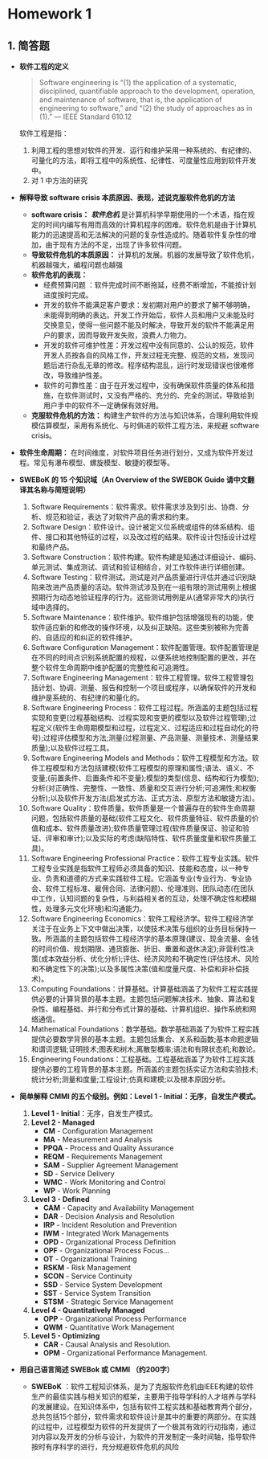 # Homework 1

## 1. 简答题
* **软件工程的定义**
    
    > Software engineering is “(1) the application of a systematic, disciplined, quantifiable approach to the development, operation, and maintenance of software, that is, the application of engineering to software,” and “(2) the study of approaches as in (1).” –– IEEE Standard 610.12

    软件工程是指：

    1. 利用工程的思想对软件的开发、运行和维护采用一种系统的、有纪律的、可量化的方法，即将工程中的系统性、纪律性、可度量性应用到软件开发中。
    2. 对 1 中方法的研究
* **解释导致 software crisis 本质原因、表现，述说克服软件危机的方法**

    * **software crisis：** ***软件危机*** 是计算机科学早期使用的一个术语，指在规定的时间内编写有用而高效的计算机程序的困难。软件危机是由于计算机能力的迅速提高和无法解决的问题的复杂性造成的。随着软件复杂性的增加，由于现有方法的不足，出现了许多软件问题。
    * **导致软件危机的本质原因：** 计算机的发展。机器的发展导致了软件危机，机器越强大，编程问题也越强
    * **软件危机的表现：** 
        * 经费预算问题 ：软件完成时间不断拖延，经费不断增加，不能按计划进度按时完成。
        * 开发的软件不能满足客户要求：发初期对用户的要求了解不够明确，未能得到明确的表达。开发工作开始后，软件人员和用户又未能及时交换意见，使得一些问题不能及时解决，导致开发的软件不能满足用户的要求，因而导致开发失败，浪费人力物力。
        * 开发的软件可维护性差：开发过程中没有同意的、公认的规范，软件开发人员按各自的风格工作，开发过程无完整、规范的文档，发现问题后进行杂乱无章的修改。程序结构混乱，运行时发现错误也很难修改，导致维护性差。
        * 软件的可靠性差：由于在开发过程中，没有确保软件质量的体系和措施，在软件测试时，又没有严格的、充分的、完全的测试，导致给到用户手中的软件不一定确保有效好用。
    * **克服软件危机的方法：** 构建生产软件的方法与知识体系，合理利用软件规模估算模型，采用有系统化、与时俱进的软件工程方法，来规避 software crisis。 

* **软件生命周期：**
    在时间维度，对软件项目任务进行划分，又成为软件开发过程。常见有瀑布模型、螺旋模型、敏捷的模型等。
* **SWEBoK 的 15 个知识域（An Overview of the SWEBOK Guide 请中文翻译其名称与简短说明）**

    1. Software Requirements：软件需求。软件需求涉及到引出、协商、分析、规范和验证，表达了对软件产品的需求和约束。
    2. Software Design：软件设计。设计被定义位系统或组件的体系结构、组件、接口和其他特征的过程，以及改过程的结果。软件设计包括设计过程和最终产品。
    3. Software Construction：软件构建。软件构建是知通过详细设计、编码、单元测试、集成测试、调试和验证相结合，对工作软件进行详细创建。
    4. Software Testing：软件测试。测试是对产品质量进行评估并通过识别缺陷来改进产品质量的活动。软件测试涉及到在一组有限的测试用例上根据预期行为动态地验证程序的行为。这些测试用例是从(通常非常大的)执行域中选择的。
    5. Software Maintenance：软件维护。软件维护包括增强现有的功能，使软件适应新的和修改的操作环境，以及纠正缺陷。这些类别被称为完善的、自适应的和纠正的软件维护。
    6. Software Configuration Management：软件配置管理。软件配置管理是在不同的时间点识别系统配置的规程，以便系统地控制配置的更改，并在整个软件生命周期中维护配置的完整性和可追溯性。
    7. Software Engineering Management：软件工程管理。软件工程管理包括计划、协调、测量、报告和控制一个项目或程序，以确保软件的开发和维护是系统的、有纪律的和量化的。
    8. Software Engineering Process：软件工程过程。所涵盖的主题包括过程实现和变更(过程基础结构、过程实现和变更的模型以及软件过程管理);过程定义(软件生命周期模型和过程，过程定义、过程适应和过程自动化的符号);过程评估模型和方法;测量(过程测量、产品测量、测量技术、测量结果质量);以及软件过程工具。
    9. Software Engineering Models and Methods：软件工程模型和方法。软件工程模型和方法包括建模(软件工程模型的原理和属性;语法、语义、不变量;(前置条件、后置条件和不变量);模型的类型(信息、结构和行为模型);分析(对正确性、完整性、一致性、质量和交互进行分析;可追溯性;和权衡分析);以及软件开发方法(启发式方法、正式方法、原型方法和敏捷方法)。
    10. Software Quality：软件质量。软件质量是一个普遍存在的软件生命周期问题，包括软件质量的基础(软件工程文化、软件质量特征、软件质量的价值和成本、软件质量改进);软件质量管理过程(软件质量保证、验证和验证、评审和审计);以及实际的考虑(缺陷特性、软件质量度量和软件质量工具)。
    11. Software Engineering Professional Practice：软件工程专业实践。软件工程专业实践是指软件工程师必须具备的知识、技能和态度，以一种专业、负责和道德的方式来实践软件工程。它涵盖专业(专业行为、专业协会、软件工程标准、雇佣合同、法律问题)、伦理准则、团队动态(在团队中工作，认知问题的复杂性，与利益相关者的互动，处理不确定性和模糊性，处理多元文化环境)和沟通能力。
    12. Software Engineering Economics：软件工程经济学。软件工程经济学关注于在业务上下文中做出决策，以使技术决策与组织的业务目标保持一致。所涵盖的主题包括软件工程经济学的基本原理(建议、现金流量、金钱的时间价值、规划期限、通货膨胀、折旧、重置和退休决定);非营利性决策(成本效益分析、优化分析);评估、经济风险和不确定性(评估技术、风险和不确定性下的决策);以及多属性决策(值和度量尺度、补偿和非补偿技术)。
    13. Computing Foundations：计算基础。计算基础涵盖了为软件工程实践提供必要的计算背景的基本主题。主题包括问题解决技术、抽象、算法和复杂性、编程基础、并行和分布式计算的基础、计算机组织、操作系统和网络通信。
    14. Mathematical Foundations：数学基础。数学基础涵盖了为软件工程实践提供必要数学背景的基本主题。主题包括集合、关系和函数;基本命题逻辑和谓词逻辑;证明技术;图表和树木;离散型概率;语法和有限状态机;和数论。
    15. Engineering Foundations：工程基础。工程基础涵盖了为软件工程实践提供必要的工程背景的基本主题。所涵盖的主题包括实证方法和实验技术;统计分析;测量和度量;工程设计;仿真和建模;以及根本原因分析。
* **简单解释 CMMI 的五个级别。例如：Level 1 - Initial：无序，自发生产模式。**

    1. **Level 1 - Initial**：无序，自发生产模式。
    2. **Level 2 - Managed**
          * **CM** - Configuration Management
          * **MA** - Measurement and Analysis
          * **PPQA** - Process and Quality Assurance
          * **REQM** - Requirements Management
          * **SAM** - Supplier Agreement Management
          * **SD** - Service Delivery
          * **WMC** - Work Monitoring and Control
          * **WP** - Work Planning
    3. **Level 3 - Defined**
          * **CAM** - Capacity and Availability Management
          * **DAR** - Decision Analysis and Resolution
          * **IRP** - Incident Resolution and Prevention
          * **IWM** - Integrated Work Managements
          * **OPD** - Organizational Process Definition
          * **OPF** - Organizational Process Focus...
          * **OT** - Organizational Training
          * **RSKM** - Risk Management
          * **SCON** - Service Continuity
          * **SSD** - Service System Development
          * **SST** - Service System Transition
          * **STSM** - Strategic Service Management
    4. **Level 4 - Quantitatively Managed**
          * **OPP** - Organizational Process Performance
          * **QWM** - Quantitative Work Management
    5. **Level 5 - Optimizing**
          * **CAR** - Causal Analysis and Resolution.
          * **OPM** - Organizational Performance Management.
* **用自己语言简述 SWEBok 或 CMMI （约200字）**
    * **SWEBoK** ：软件工程知识体系，是为了克服软件危机由IEEE构建的软件生产的最佳实践与相关知识的框架，主要用于指导学科的人才培养与学科的发展建设。在知识体系中，包括有软件工程实践和基础教育两个部分，总共包括15个部分，软件需求和软件设计是其中的重要的两部分。在实践的过程中，过程模型为软件的开发提供了一个极其有效的行动指南，通过对内容以及开发的分析与设计，为软件的开发制定一条时间轴，指导软件按时有序科学的进行，充分规避软件危机的风险
